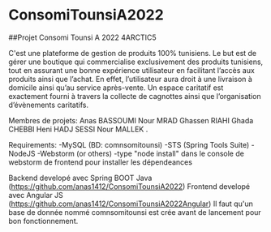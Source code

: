 # ConsomiTounsiA2022
##Projet Consomi Tounsi A 2022 4ARCTIC5

C'est une plateforme de gestion de produits 100% tunisiens.
Le but est de gérer une boutique qui commercialise exclusivement des produits tunisiens, tout en assurant
une bonne expérience utilisateur en facilitant l’accès aux produits ainsi que l’achat.
En effet, l’utilisateur aura droit à une livraison à domicile ainsi qu’au service après-vente.
Un espace caritatif est exactement fourni à travers la collecte de cagnottes ainsi que l’organisation d’évènements caritatifs.

Membres de projets:
Anas BASSOUMI
Nour MRAD
Ghassen RIAHI
Ghada CHEBBI
Heni HADJ SESSI
Nour MALLEK
.

Requirements:
-MySQL (BD: comnsomitounsi)
-STS (Spring Tools Suite)
-NodeJS
-Webstorm (or others)
-type "node install" dans le console de webstorm de frontend pour installer les dépendeances


Backend developé avec Spring BOOT Java (https://github.com/anas1412/ConsomiTounsiA2022)
Frontend developé avec Angular JS (https://github.com/anas1412/ConsomiTounsiA2022Angular)
Il faut qu'un base de donnée nommé comnsomitounsi est crée avant de lancement pour bon fonctionnement.


